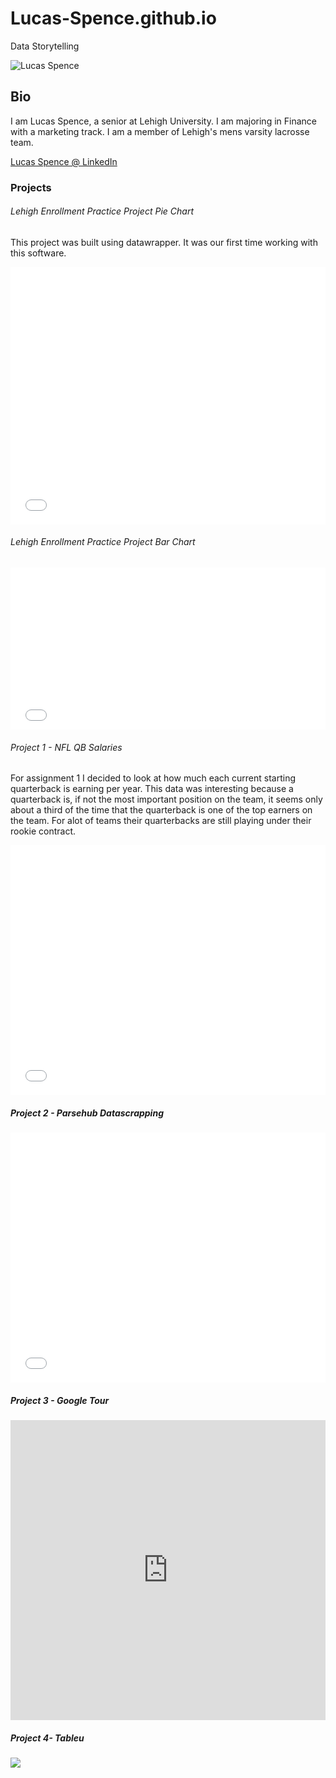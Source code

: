 # Lucas-Spence.github.io
Data Storytelling 

![Lucas Spence](https://lehighsports.com/images/2017/9/5/Lucas_Spence_Night_2_DSC0190.jpg?width=300)

## Bio
I am Lucas Spence, a senior at Lehigh University. I am majoring in Finance with a marketing track. I am a member of Lehigh's mens varsity lacrosse team. 

[Lucas Spence @ LinkedIn](https://www.linkedin.com/in/lucas-spence-39b33912a/)

### Projects
###### Lehigh Enrollment Practice Project Pie Chart
 This project was built using datawrapper. It was our first time working with this software. 

<iframe id="datawrapper-chart-IqpP8" src="//datawrapper.dwcdn.net/IqpP8/1/" scrolling="no" frameborder="0" allowtransparency="true" style="width: 0; min-width: 100% !important;" height="412"></iframe><script type="text/javascript">if("undefined"==typeof window.datawrapper)window.datawrapper={};window.datawrapper["IqpP8"]={},window.datawrapper["IqpP8"].embedDeltas={"100":602,"200":490,"300":429,"400":412,"500":412,"700":412,"800":395,"900":395,"1000":395},window.datawrapper["IqpP8"].iframe=document.getElementById("datawrapper-chart-IqpP8"),window.datawrapper["IqpP8"].iframe.style.height=window.datawrapper["IqpP8"].embedDeltas[Math.min(1e3,Math.max(100*Math.floor(window.datawrapper["IqpP8"].iframe.offsetWidth/100),100))]+"px",window.addEventListener("message",function(a){if("undefined"!=typeof a.data["datawrapper-height"])for(var b in a.data["datawrapper-height"])if("IqpP8"==b)window.datawrapper["IqpP8"].iframe.style.height=a.data["datawrapper-height"][b]+"px"});</script>

###### Lehigh Enrollment Practice Project Bar Chart

<iframe id="datawrapper-chart-0Amug" src="//datawrapper.dwcdn.net/0Amug/1/" scrolling="no" frameborder="0" allowtransparency="true" style="width: 0; min-width: 100% !important;" height="259"></iframe><script type="text/javascript">if("undefined"==typeof window.datawrapper)window.datawrapper={};window.datawrapper["0Amug"]={},window.datawrapper["0Amug"].embedDeltas={"100":364,"200":303,"300":276,"400":259,"500":259,"700":259,"800":259,"900":259,"1000":259},window.datawrapper["0Amug"].iframe=document.getElementById("datawrapper-chart-0Amug"),window.datawrapper["0Amug"].iframe.style.height=window.datawrapper["0Amug"].embedDeltas[Math.min(1e3,Math.max(100*Math.floor(window.datawrapper["0Amug"].iframe.offsetWidth/100),100))]+"px",window.addEventListener("message",function(a){if("undefined"!=typeof a.data["datawrapper-height"])for(var b in a.data["datawrapper-height"])if("0Amug"==b)window.datawrapper["0Amug"].iframe.style.height=a.data["datawrapper-height"][b]+"px"});</script>


###### Project 1 - NFL QB Salaries

For assignment 1 I decided to look at how much each current starting quarterback is earning per year. This data was interesting because a quarterback is, if not the most important position on the team, it seems only about a third of the time that the quarterback is one of the top earners on the team. For alot of teams their quarterbacks are still playing under their rookie contract.

<iframe id="datawrapper-chart-OLTQZ" src="//datawrapper.dwcdn.net/OLTQZ/1/" scrolling="no" frameborder="0" allowtransparency="true" style="width: 0; min-width: 100% !important;" height="400"></iframe><script type="text/javascript">if("undefined"==typeof window.datawrapper)window.datawrapper={};window.datawrapper["OLTQZ"]={},window.datawrapper["OLTQZ"].embedDeltas={"100":583,"200":461,"300":400,"400":400,"500":400,"700":383,"800":383,"900":383,"1000":383},window.datawrapper["OLTQZ"].iframe=document.getElementById("datawrapper-chart-OLTQZ"),window.datawrapper["OLTQZ"].iframe.style.height=window.datawrapper["OLTQZ"].embedDeltas[Math.min(1e3,Math.max(100*Math.floor(window.datawrapper["OLTQZ"].iframe.offsetWidth/100),100))]+"px",window.addEventListener("message",function(a){if("undefined"!=typeof a.data["datawrapper-height"])for(var b in a.data["datawrapper-height"])if("OLTQZ"==b)window.datawrapper["OLTQZ"].iframe.style.height=a.data["datawrapper-height"][b]+"px"});</script>


##### Project 2 - Parsehub Datascrapping

<iframe id="datawrapper-chart-O7FzE" src="//datawrapper.dwcdn.net/O7FzE/1/" scrolling="no" frameborder="0" allowtransparency="true" style="width: 0; min-width: 100% !important;" height="400"></iframe><script type="text/javascript">if("undefined"==typeof window.datawrapper)window.datawrapper={};window.datawrapper["O7FzE"]={},window.datawrapper["O7FzE"].embedDeltas={"100":454,"200":427,"300":400,"400":400,"500":400,"700":400,"800":400,"900":400,"1000":400},window.datawrapper["O7FzE"].iframe=document.getElementById("datawrapper-chart-O7FzE"),window.datawrapper["O7FzE"].iframe.style.height=window.datawrapper["O7FzE"].embedDeltas[Math.min(1e3,Math.max(100*Math.floor(window.datawrapper["O7FzE"].iframe.offsetWidth/100),100))]+"px",window.addEventListener("message",function(a){if("undefined"!=typeof a.data["datawrapper-height"])for(var b in a.data["datawrapper-height"])if("O7FzE"==b)window.datawrapper["O7FzE"].iframe.style.height=a.data["datawrapper-height"][b]+"px"});</script>

##### Project 3 - Google Tour
<iframe width="100%" height="480px" src="https://poly.google.com/view/b0nJN4lhbFG/embed?chrome=min" frameborder="0" style="border:none;" allowvr="yes" allow="vr; xr; accelerometer; magnetometer; gyroscope; autoplay;" allowfullscreen mozallowfullscreen="true" webkitallowfullscreen="true" onmousewheel="" ></iframe>

##### Project 4- Tableu 
<div class='tableauPlaceholder' id='viz1541990121386' style='position: relative'><noscript><a href='#'><img alt=' ' src='https:&#47;&#47;public.tableau.com&#47;static&#47;images&#47;nf&#47;nflrushingstats&#47;Dashboard1&#47;1_rss.png' style='border: none' /></a></noscript><object class='tableauViz'  style='display:none;'><param name='host_url' value='https%3A%2F%2Fpublic.tableau.com%2F' /> <param name='embed_code_version' value='3' /> <param name='site_root' value='' /><param name='name' value='nflrushingstats&#47;Dashboard1' /><param name='tabs' value='no' /><param name='toolbar' value='yes' /><param name='static_image' value='https:&#47;&#47;public.tableau.com&#47;static&#47;images&#47;nf&#47;nflrushingstats&#47;Dashboard1&#47;1.png' /> <param name='animate_transition' value='yes' /><param name='display_static_image' value='yes' /><param name='display_spinner' value='yes' /><param name='display_overlay' value='yes' /><param name='display_count' value='yes' /></object></div>                <script type='text/javascript'>                    var divElement = document.getElementById('viz1541990121386');                    var vizElement = divElement.getElementsByTagName('object')[0];                    vizElement.style.width='1000px';vizElement.style.height='827px';                    var scriptElement = document.createElement('script');                    scriptElement.src = 'https://public.tableau.com/javascripts/api/viz_v1.js';                    vizElement.parentNode.insertBefore(scriptElement, vizElement);                </script>



